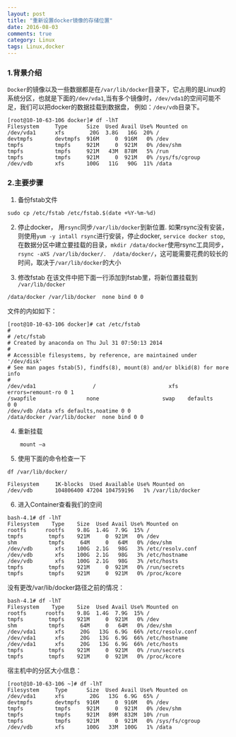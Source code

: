 ```yaml
---
layout: post
title: "重新设置docker镜像的存储位置"
date: 2016-08-03
comments: true
category: Linux
tags: Linux,docker
---
```


### 1.背景介绍
`Docker`的镜像以及一些数据都是在`/var/lib/docker`目录下，它占用的是Linux的系统分区，也就是下面的`/dev/vda1`,当有多个镜像时，`/dev/vda1`的空间可能不足，我们可以把docker的数据挂载到数据盘，
例如：`/dev/vdb`目录下。

```
[root@10-10-63-106 docker]# df -lhT
Filesystem     Type      Size  Used Avail Use% Mounted on
/dev/vda1      xfs        20G  3.8G   16G  20% /
devtmpfs       devtmpfs  916M     0  916M   0% /dev
tmpfs          tmpfs     921M     0  921M   0% /dev/shm
tmpfs          tmpfs     921M   43M  878M   5% /run
tmpfs          tmpfs     921M     0  921M   0% /sys/fs/cgroup
/dev/vdb       xfs       100G   11G   90G  11% /data
```

### 2.主要步骤
1. 备份fstab文件

```
sudo cp /etc/fstab /etc/fstab.$(date +%Y-%m-%d)
```

2. 停止docker， 用`rsync`同步`/var/lib/docker`到新位置.
如果rsync没有安装，则使用`yum -y intall rsync`进行安装，停止docker, `service docker stop`,  
在数据分区中建立要挂载的目录，`mkdir /data/docker`使用rsync工具同步，`rsync -aXS /var/lib/docker/.  /data/docker/`，这可能需要花费的较长的时间，取决于`/var/lib/docker`的大小

3. 修改fstab
在该文件中把下面一行添加到fstab里，将新位置挂载到 `/var/lib/docker`

```
/data/docker /var/lib/docker  none bind 0 0
```
文件的内如如下：

```
[root@10-10-63-106 docker]# cat /etc/fstab 
#
# /etc/fstab
# Created by anaconda on Thu Jul 31 07:50:13 2014
#
# Accessible filesystems, by reference, are maintained under '/dev/disk'
# See man pages fstab(5), findfs(8), mount(8) and/or blkid(8) for more info
#
/dev/vda1                  /                       xfs     errors=remount-ro 0 1
/swapfile                none                    swap    defaults        0 0
/dev/vdb /data xfs defaults,noatime 0 0
/data/docker /var/lib/docker  none bind 0 0
```

4. 重新挂载

```
    mount –a
```

5. 使用下面的命令检查一下

```
df /var/lib/docker/

Filesystem     1K-blocks  Used Available Use% Mounted on
/dev/vdb       104806400 47204 104759196   1% /var/lib/docker
```

6. 进入Container查看我们的空间

```
bash-4.1# df -lhT
Filesystem    Type    Size  Used Avail Use% Mounted on
rootfs      rootfs    9.8G  1.4G  7.9G  15% /
tmpfs        tmpfs    921M     0  921M   0% /dev
shm          tmpfs     64M     0   64M   0% /dev/shm
/dev/vdb       xfs    100G  2.1G   98G   3% /etc/resolv.conf
/dev/vdb       xfs    100G  2.1G   98G   3% /etc/hostname
/dev/vdb       xfs    100G  2.1G   98G   3% /etc/hosts
tmpfs        tmpfs    921M     0  921M   0% /run/secrets
tmpfs        tmpfs    921M     0  921M   0% /proc/kcore
```

没有更改/var/lib/docker路径之前的情况：

```
bash-4.1# df -lhT
Filesystem    Type    Size  Used Avail Use% Mounted on
rootfs      rootfs    9.8G  1.4G  7.9G  15% /
tmpfs        tmpfs    921M     0  921M   0% /dev
shm          tmpfs     64M     0   64M   0% /dev/shm
/dev/vda1      xfs     20G   13G  6.9G  66% /etc/resolv.conf
/dev/vda1      xfs     20G   13G  6.9G  66% /etc/hostname
/dev/vda1      xfs     20G   13G  6.9G  66% /etc/hosts
tmpfs        tmpfs    921M     0  921M   0% /run/secrets
tmpfs        tmpfs    921M     0  921M   0% /proc/kcore
```

宿主机中的分区大小信息：

```
[root@10-10-63-106 ~]# df -lhT
Filesystem     Type      Size  Used Avail Use% Mounted on
/dev/vda1      xfs        20G   13G  6.9G  65% /
devtmpfs       devtmpfs  916M     0  916M   0% /dev
tmpfs          tmpfs     921M     0  921M   0% /dev/shm
tmpfs          tmpfs     921M   89M  832M  10% /run
tmpfs          tmpfs     921M     0  921M   0% /sys/fs/cgroup
/dev/vdb       xfs       100G   33M  100G   1% /data
```